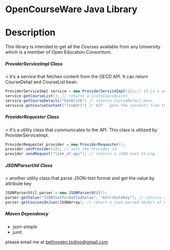 OpenCourseWare Java Library
========

Description
========
This library is intended to get all the Courses available from any University which is a member of 
Open Education Consortium.

<h5>ProviderServiceImpl Class</h5>
> it's a service that fetches content from the OECD API. It can return CourseDetail and CourseList bean. 

```java
ProviderServiceImpl service = new ProviderServiceImpl(13);// 13 is a unique provider from OEC
service.getCourseList(); // returns a List<CourseList>
service.getCourseDetails("hashlink") // returns CourseDetail bean
servvice.getCourseContent("linkUrl") // WIP - gets the contents from the MIT or any university
```

<h5>ProviderRequester Class</h5>
> it's a utility class that communicates to the API. This class is utilized by ProviderServiceImpl.

```java
ProviderRequester provider = new ProviderRequester();
provider.setProvider(13); // sets the Provider id
provider.sendRequest("link_of_api"); // returns a JSON-text String
```

<h5>JSONParserUtil Class</h5>
> another utility class that parse JSON-text format and get the value by attribute key

```java
JSONParserUtil parser = new JSONParserUtil();
parser.getValue("JSONTextFormattedValue", "AttributeKey"); // returns a value 
parser.getCoursesOnJson(JSONArray); // return a json-parsed object of List<CourseList>
```

<h5>Maven Dependency</h5>

- json-simple
- junit


please email me at bethoveen.todino@gmail.com
